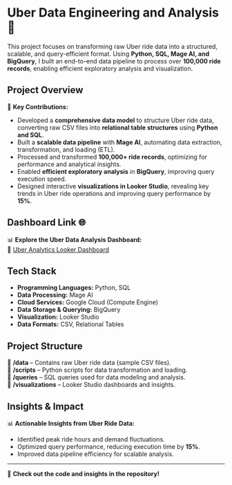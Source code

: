 # Uber Data Engineering and Analysis 🚖

This project focuses on transforming raw Uber ride data into a structured, scalable, and query-efficient format. Using **Python, SQL, Mage AI, and BigQuery**, I built an end-to-end data pipeline to process over **100,000 ride records**, enabling efficient exploratory analysis and visualization.

## Project Overview  
🚀 **Key Contributions:**  
- Developed a **comprehensive data model** to structure Uber ride data, converting raw CSV files into **relational table structures** using **Python and SQL**.  
- Built a **scalable data pipeline** with **Mage AI**, automating data extraction, transformation, and loading (ETL).  
- Processed and transformed **100,000+ ride records**, optimizing for performance and analytical insights.  
- Enabled **efficient exploratory analysis** in **BigQuery**, improving query execution speed.  
- Designed interactive **visualizations in Looker Studio**, revealing key trends in Uber ride operations and improving query performance by **15%**.

## Dashboard Link 🌐  
📊 **Explore the Uber Data Analysis Dashboard:**  
🔗 [Uber Analytics Looker Dashboard](https://lookerstudio.google.com/u/0/reporting/bcf5e2aa-07b7-4436-b849-5cc276fd2e8c/page/i62ZE)  

## Tech Stack  
- **Programming Languages:** Python, SQL  
- **Data Processing:** Mage AI
- **Cloud Services:** Google Cloud (Compute Engine) 
- **Data Storage & Querying:** BigQuery  
- **Visualization:** Looker Studio  
- **Data Formats:** CSV, Relational Tables  

## Project Structure  
📂 **/data** – Contains raw Uber ride data (sample CSV files).  
📂 **/scripts** – Python scripts for data transformation and loading.  
📂 **/queries** – SQL queries used for data modeling and analysis.  
📂 **/visualizations** – Looker Studio dashboards and insights.  

## Insights & Impact  
📊 **Actionable Insights from Uber Ride Data:**  
- Identified peak ride hours and demand fluctuations.  
- Optimized query performance, reducing execution time by **15%**.  
- Improved data pipeline efficiency for scalable analysis.  

--- 

🚀 **Check out the code and insights in the repository!**
